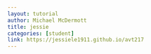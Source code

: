 ```yaml
---
layout: tutorial
author: Michael McDermott
title: jessie
categories: [student]
link: https://jessiele1911.github.io/avt217
---
```

